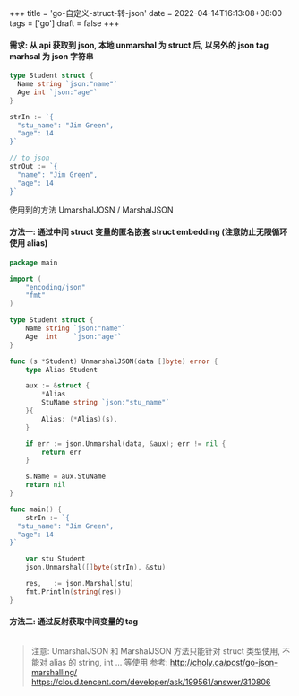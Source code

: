 +++
title = 'go-自定义-struct-转-json'
date = 2022-04-14T16:13:08+08:00
tags = ['go']
draft = false
+++

#### 需求: 从 api 获取到 json, 本地 unmarshal 为 struct 后, 以另外的 json tag marhsal 为 json 字符串
```go
type Student struct {
  Name string `json:"name"`
  Age int `json:"age"`
}

strIn := `{
  "stu_name": "Jim Green",
  "age": 14
}`

// to json
strOut := `{
  "name": "Jim Green",
  "age": 14
}`

```



使用到的方法 UmarshalJOSN / MarshalJSON

#### 方法一:  通过中间 struct 变量的匿名嵌套 struct embedding (注意防止无限循环使用 alias)
```go
package main

import (
	"encoding/json"
	"fmt"
)

type Student struct {
	Name string `json:"name"`
	Age  int    `json:"age"`
}

func (s *Student) UnmarshalJSON(data []byte) error {
	type Alias Student

	aux := &struct {
		*Alias
		StuName string `json:"stu_name"`
	}{
		Alias: (*Alias)(s),
	}

	if err := json.Unmarshal(data, &aux); err != nil {
		return err
	}

	s.Name = aux.StuName
	return nil
}

func main() {
	strIn := `{
  "stu_name": "Jim Green",
  "age": 14
}`

	var stu Student
	json.Unmarshal([]byte(strIn), &stu)

	res, _ := json.Marshal(stu)
	fmt.Println(string(res))
}

```

#### 方法二: 通过反射获取中间变量的 tag 
```go

```

> 注意: UmarshalJSON 和 MarshalJSON 方法只能针对 struct 类型使用, 不能对 alias 的 string, int ... 等使用
参考:
http://choly.ca/post/go-json-marshalling/ 
https://cloud.tencent.com/developer/ask/199561/answer/310806
